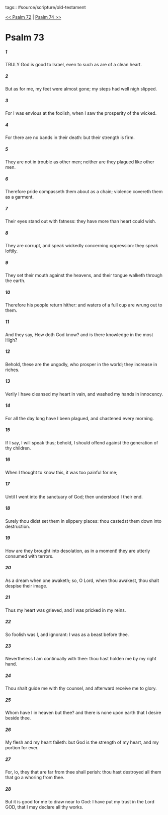 tags:: #source/scripture/old-testament

[<< Psalm 72](source/scripture/old-testament/19_Psalms/Psalm_72.md) | [Psalm 74 >>](source/scripture/old-testament/19_Psalms/Psalm_74.md)

# Psalm 73

##### 1

TRULY God is good to Israel, even to such as are of a clean heart.

##### 2

But as for me, my feet were almost gone; my steps had well nigh slipped.

##### 3

For I was envious at the foolish, when I saw the prosperity of the wicked.

##### 4

For there are no bands in their death: but their strength is firm.

##### 5

They are not in trouble as other men; neither are they plagued like other men.

##### 6

Therefore pride compasseth them about as a chain; violence covereth them as a garment.

##### 7

Their eyes stand out with fatness: they have more than heart could wish.

##### 8

They are corrupt, and speak wickedly concerning oppression: they speak loftily.

##### 9

They set their mouth against the heavens, and their tongue walketh through the earth.

##### 10

Therefore his people return hither: and waters of a full cup are wrung out to them.

##### 11

And they say, How doth God know? and is there knowledge in the most High?

##### 12

Behold, these are the ungodly, who prosper in the world; they increase in riches.

##### 13

Verily I have cleansed my heart in vain, and washed my hands in innocency.

##### 14

For all the day long have I been plagued, and chastened every morning.

##### 15

If I say, I will speak thus; behold, I should offend against the generation of thy children.

##### 16

When I thought to know this, it was too painful for me;

##### 17

Until I went into the sanctuary of God; then understood I their end.

##### 18

Surely thou didst set them in slippery places: thou castedst them down into destruction.

##### 19

How are they brought into desolation, as in a moment! they are utterly consumed with terrors.

##### 20

As a dream when one awaketh; so, O Lord, when thou awakest, thou shalt despise their image.

##### 21

Thus my heart was grieved, and I was pricked in my reins.

##### 22

So foolish was I, and ignorant: I was as a beast before thee.

##### 23

Nevertheless I am continually with thee: thou hast holden me by my right hand.

##### 24

Thou shalt guide me with thy counsel, and afterward receive me to glory.

##### 25

Whom have I in heaven but thee? and there is none upon earth that I desire beside thee.

##### 26

My flesh and my heart faileth: but God is the strength of my heart, and my portion for ever.

##### 27

For, lo, they that are far from thee shall perish: thou hast destroyed all them that go a whoring from thee.

##### 28

But it is good for me to draw near to God: I have put my trust in the Lord GOD, that I may declare all thy works.
